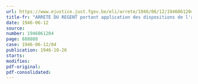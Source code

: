 ```yaml
---
url: https://www.ejustice.just.fgov.be/eli/arrete/1946/06/12/1946061204/justel
title-fr: "ARRETE DU REGENT portant application des dispositions de l'arrêté royal du 30 mars 1939, relatif à la mise en disponibilité des agents de l'Etat, au personnel scientifique des établissements ressortissant à la direction générale de l'enseignement supérieur et des sciences"
date: 1946-06-12
source:
number: 1946061204
page: 888888
case: 1946-06-12/04
publication: 1946-10-26
starts:
modifies:
pdf-original:
pdf-consolidated:
---
```


